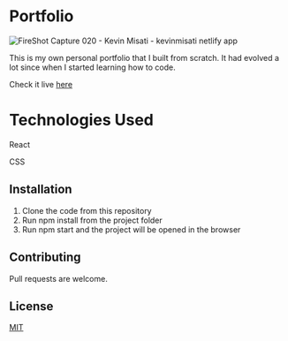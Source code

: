 # Portfolio
![FireShot Capture 020 - Kevin Misati - kevinmisati netlify app](https://user-images.githubusercontent.com/65482241/174969591-83beb4ef-0ea3-42e8-ac21-2908721ac7b1.png)


This is my own personal portfolio that I built from scratch. It had evolved a lot since when I started learning how to code.

Check it live [here](https://kevinmisati.netlify.app/)

# Technologies Used
React

CSS

## Installation

1. Clone the code from this repository
2. Run npm install from the project folder
3. Run npm start and the project will be opened in the browser



## Contributing
Pull requests are welcome.

## License
[MIT](https://choosealicense.com/licenses/mit/)
